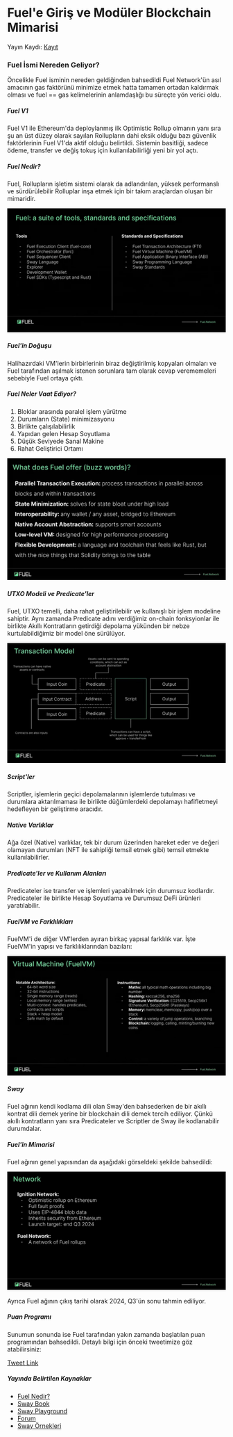 # Fuel'e Giriş ve Modüler Blockchain Mimarisi

Yayın Kaydı: [Kayıt](https://youtu.be/T6qef5dZKmg)

### Fuel İsmi Nereden Geliyor?

Öncelikle Fuel isminin nereden geldiğinden bahsedildi Fuel Network'ün asıl amacının gas faktörünü minimize etmek hatta tamamen ortadan kaldırmak olması ve fuel == gas kelimelerinin anlamdaşlığı bu süreçte yön verici oldu.

##### Fuel V1

Fuel V1 ile Ethereum'da deploylanmış ilk Optimistic Rollup olmanın yanı sıra şu an üst düzey olarak sayılan Rollupların dahi eksik olduğu bazı güvenlik faktörlerinin Fuel V1'da aktif olduğu belirtildi. Sistemin basitliği, sadece ödeme, transfer ve değiş tokuş için kullanılabilirliği yeni bir yol açtı.

##### Fuel Nedir?

Fuel, Rollupların işletim sistemi olarak da adlandırılan, yüksek performanslı ve sürdürülebilir Rolluplar inşa etmek için bir takım araçlardan oluşan bir mimaridir.

![4th image](/assets/images/1/4.png "4th image")

##### Fuel'in Doğuşu

Halihazırdaki VM'lerin birbirlerinin biraz değiştirilmiş kopyaları olmaları ve Fuel tarafından aşılmak istenen sorunlara tam olarak cevap verememeleri sebebiyle Fuel ortaya çıktı.

##### Fuel Neler Vaat Ediyor?

1. Bloklar arasında paralel işlem yürütme
2. Durumların (State) minimizasyonu
3. Birlikte çalışılabilirlik
4. Yapıdan gelen Hesap Soyutlama
5. Düşük Seviyede Sanal Makine
6. Rahat Geliştirici Ortamı

![6th image](/assets/images/1/6.jpg "6th image")

##### UTXO Modeli ve Predicate'ler

Fuel, UTXO temelli, daha rahat geliştirilebilir ve kullanışlı bir işlem modeline sahiptir. Aynı zamanda Predicate adını verdiğimiz on-chain fonksyionlar ile birlikte Akıllı Kontratların getirdiği depolama yükünden bir nebze kurtulabildiğimiz bir model öne sürülüyor.

![7th image](/assets/images/1/7.jpg "7th image")

##### Script'ler

Scriptler, işlemlerin geçici depolamalarının işlemlerde tutulması ve durumlara aktarılmaması ile birlikte düğümlerdeki depolamayı hafifletmeyi hedefleyen bir geliştirme aracıdır.

##### Native Varlıklar

Ağa özel (Native) varlıklar, tek bir durum üzerinden hareket eder ve değeri olamayan durumları (NFT ile sahipliği temsil etmek gibi) temsil etmekte kullanılabilirler.

##### Predicate'ler ve Kullanım Alanları

Predicateler ise transfer ve işlemleri yapabilmek için durumsuz kodlardır. Predicateler ile birlikte Hesap Soyutlama ve Durumsuz DeFi ürünleri yaratılabilir.

##### FuelVM ve Farklılıkları

FuelVM'i de diğer VM'lerden ayıran birkaç yapısal farklılık var. İşte FuelVM'in yapısı ve farklılıklarından bazıları:

![11th image](/assets/images/1/11.jpg "11th image")

##### Sway

Fuel ağının kendi kodlama dili olan Sway'den bahsederken de bir akıllı kontrat dili demek yerine bir blockchain dili demek tercih ediliyor. Çünkü akıllı kontratların yanı sıra Predicateler ve Scriptler de Sway ile kodlanabilir durumdalar.

##### Fuel'in Mimarisi

Fuel ağının genel yapısından da aşağıdaki görseldeki şekilde bahsedildi:

![13th image](/assets/images/1/13.jpg "13th image")

Ayrıca Fuel ağının çıkış tarihi olarak 2024, Q3'ün sonu tahmin ediliyor.

##### Puan Programı

Sunumun sonunda ise Fuel tarafından yakın zamanda başlatılan puan programından bahsedildi. Detaylı bilgi için önceki tweetimize göz atabilirsiniz:

[Tweet Link](https://x.com/fuelnetworkTR/status/1810596755123155281)

##### Yayında Belirtilen Kaynaklar

- [Fuel Nedir?](https://docs.fuel.network/docs/intro/what-is-fuel/)
- [Sway Book](https://fuellabs.github.io/sway/v0.62.0/book/)
- [Sway Playground](https://www.sway-playground.org/)
- [Forum](https://forum.fuel.network/)
- [Sway Örnekleri](https://github.com/FuelLabs/sway-by-example)
